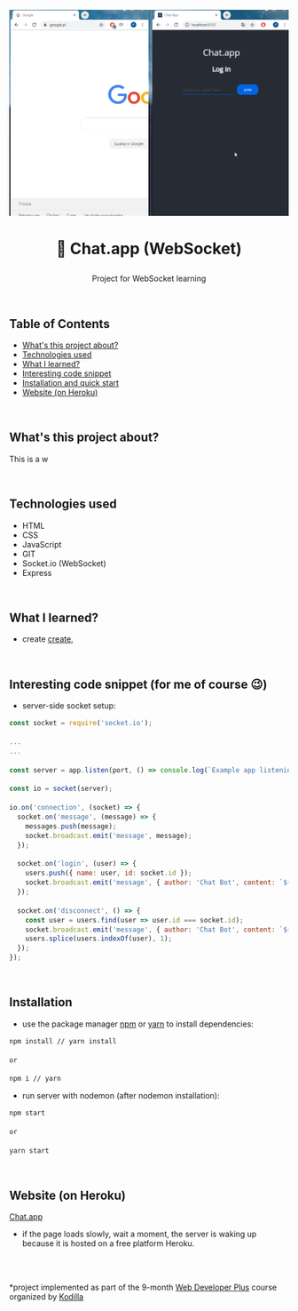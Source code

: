 <p align="center">
<a href="#"><img src="./chat-websocket.gif" title="chat-websocket" alt="snippet of working chat in browser."></a>
</p>



# <p align="center">📩 Chat.app (WebSocket)</p>
<p align="center">Project for WebSocket learning</p>

</br>

## Table of Contents

- [What's this project about?](#about)
- [Technologies used](#technologies)
- [What I learned?](#what)
- [Interesting code snippet](#interesting)
- [Installation and quick start](#install)
- [Website (on Heroku)](#site)

</br>

## <a name="about"></a>What's this project about?

This is a w

</br>

## <a name="technologies"></a>Technologies used
- HTML
- CSS
- JavaScript
- GIT
- Socket.io (WebSocket)
- Express

</br>

## <a name="what"></a>What I learned?

- create  [create](https://create-react-app.dev/),



</br>

## <a name="interesting"></a>Interesting code snippet (for me of course 😉)
- server-side socket setup:

```js
const socket = require('socket.io');

...
...

const server = app.listen(port, () => console.log(`Example app listening at http://localhost:${port}`));

const io = socket(server);

io.on('connection', (socket) => {
  socket.on('message', (message) => {
    messages.push(message);
    socket.broadcast.emit('message', message);
  });

  socket.on('login', (user) => {
    users.push({ name: user, id: socket.id });
    socket.broadcast.emit('message', { author: 'Chat Bot', content: `${user} has joined the conversation!` });
  });

  socket.on('disconnect', () => {
    const user = users.find(user => user.id === socket.id);
    socket.broadcast.emit('message', { author: 'Chat Bot', content: `${user.name} has left the conversation... :(` });
    users.splice(users.indexOf(user), 1);
  });
});
```


</br>

## <a name="install"></a>Installation

- use the package manager [npm](https://www.npmjs.com/get-npm) or [yarn](https://classic.yarnpkg.com/en/) to install dependencies:

```bash
npm install // yarn install

or

npm i // yarn
```
- run server with nodemon (after nodemon installation):

```bash
npm start

or

yarn start
```

<br/>


## <a name="site"></a>Website (on Heroku)
[Chat.app](https://)
- if the page loads slowly, wait a moment, the server is waking up because it is hosted on a free platform Heroku.

</br>
</br>

  *project implemented as part of the 9-month [Web Developer Plus](https://kodilla.com/pl/bootcamp/webdeveloper/?type=wdp&editionId=309) course organized by [Kodilla](https://drive.google.com/file/d/1AZGDMtjhsHbrtXhRSIlRKKc3RCxQk6YY/view?usp=sharing)


